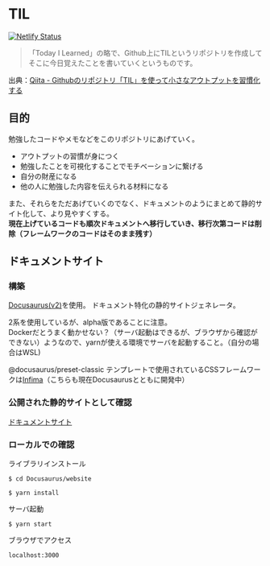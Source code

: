 # TIL
[![Netlify Status](https://api.netlify.com/api/v1/badges/8af81460-1140-4eb4-823d-56a99af5353a/deploy-status)](https://app.netlify.com/sites/h-yoshikawa0724-til-engineer/deploys)

> 「Today I Learned」の略で、Github上にTILというリポジトリを作成してそこに今日覚えたことを書いていくというものです。

出典：[Qiita - Githubのリポジトリ「TIL」を使って小さなアウトプットを習慣化する](https://qiita.com/nemui_/items/239335b4ed0c3c797add)

## 目的
勉強したコードやメモなどをこのリポジトリにあげていく。
- アウトプットの習慣が身につく
- 勉強したことを可視化することでモチベーションに繋げる
- 自分の財産になる
- 他の人に勉強した内容を伝えられる材料になる

また、それらをただあげていくのでなく、ドキュメントのようにまとめて静的サイト化して、より見やすくする。  
**現在上げているコードも順次ドキュメントへ移行していき、移行次第コードは削除（フレームワークのコードはそのまま残す）**

## ドキュメントサイト
### 構築
[Docusaurus(v2)](https://v2.docusaurus.io/)を使用。
ドキュメント特化の静的サイトジェネレータ。

2系を使用しているが、alpha版であることに注意。  
Dockerだとうまく動かせない？（サーバ起動はできるが、ブラウザから確認ができない）ようなので、yarnが使える環境でサーバを起動すること。（自分の場合はWSL)

@docusaurus/preset-classic テンプレートで使用されているCSSフレームワークは[Infima](https://facebookincubator.github.io/infima/)（こちらも現在Docusaurusとともに開発中）

### 公開された静的サイトとして確認
[ドキュメントサイト](https://h-yoshikawa0724-til-engineer.com/)

### ローカルでの確認
ライブラリインストール
```
$ cd Docusaurus/website

$ yarn install
```

サーバ起動
```
$ yarn start
```

ブラウザでアクセス
```
localhost:3000
```